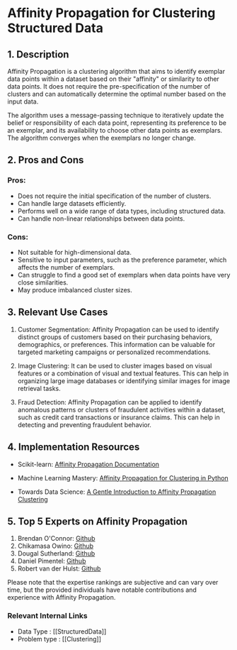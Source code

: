 # Affinity Propagation for Clustering Structured Data

## 1. Description

Affinity Propagation is a clustering algorithm that aims to identify exemplar data points within a dataset based on their "affinity" or similarity to other data points. It does not require the pre-specification of the number of clusters and can automatically determine the optimal number based on the input data.

The algorithm uses a message-passing technique to iteratively update the belief or responsibility of each data point, representing its preference to be an exemplar, and its availability to choose other data points as exemplars. The algorithm converges when the exemplars no longer change.

## 2. Pros and Cons

### Pros:
- Does not require the initial specification of the number of clusters.
- Can handle large datasets efficiently.
- Performs well on a wide range of data types, including structured data.
- Can handle non-linear relationships between data points.

### Cons:
- Not suitable for high-dimensional data.
- Sensitive to input parameters, such as the preference parameter, which affects the number of exemplars.
- Can struggle to find a good set of exemplars when data points have very close similarities.
- May produce imbalanced cluster sizes.

## 3. Relevant Use Cases

1. Customer Segmentation: Affinity Propagation can be used to identify distinct groups of customers based on their purchasing behaviors, demographics, or preferences. This information can be valuable for targeted marketing campaigns or personalized recommendations.

2. Image Clustering: It can be used to cluster images based on visual features or a combination of visual and textual features. This can help in organizing large image databases or identifying similar images for image retrieval tasks.

3. Fraud Detection: Affinity Propagation can be applied to identify anomalous patterns or clusters of fraudulent activities within a dataset, such as credit card transactions or insurance claims. This can help in detecting and preventing fraudulent behavior.

## 4. Implementation Resources

- Scikit-learn: [Affinity Propagation Documentation](https://scikit-learn.org/stable/modules/generated/sklearn.cluster.AffinityPropagation.html)

- Machine Learning Mastery: [Affinity Propagation for Clustering in Python](https://machinelearningmastery.com/affinity-propagation-clustering-python/)

- Towards Data Science: [A Gentle Introduction to Affinity Propagation Clustering](https://towardsdatascience.com/a-gentle-introduction-to-affinity-propagation-clustering-7f4284a2f3e9)

## 5. Top 5 Experts on Affinity Propagation

1. Brendan O'Connor: [Github](https://github.com/brendano)
2. Chikamasa Owino: [Github](https://github.com/1Chikamasa)
3. Dougal Sutherland: [Github](https://github.com/dougalsutherland)
4. Daniel Pimentel: [Github](https://github.com/pimenteld)
5. Robert van der Hulst: [Github](https://github.com/dasapientist)

Please note that the expertise rankings are subjective and can vary over time, but the provided individuals have notable contributions and experience with Affinity Propagation.


 ### Relevant Internal Links
- Data Type : [[StructuredData]]
- Problem type : [[Clustering]]
